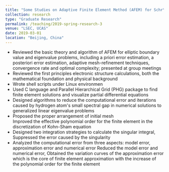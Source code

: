 ```yaml
---
title: "Some Studies on Adaptive Finite Element Method (AFEM) for Schr\"{o}dinger Equation of Hydrogen Atom"
collection: research
type: "Graduate Research"
permalink: /teaching/2019-spring-research-3
venue: "LSEC, UCAS"
date: 2019-03-01
location: "Beijing, China"
---
```


* Reviewed the basic theory and algorithm of AFEM for elliptic boundary value and eigenvalue problems, including a priori error estimation, a posteriori error estimation, adaptive mesh-refinement techniques, convergence rate and optimal complexity; presented at group meetings
* Reviewed the first principles electronic structure calculations, both the mathematical foundation and physical background
* Wrote shell scripts under Linux environmen
* Used C language and Parallel Hierarchical Grid (PHG) package to find finite element solutions and visualize partial differential equations
* Designed algorithms to reduce the computational error and iterations caused by hydrogen atom's small spectral gap in numerical solutions to generalized linear eigenvalue problems
* Proposed the proper arrangement of initial mesh  
  Improved the effective polynomial order for the finite element in the discretization of Kohn-Sham equation
* Designed two integration strategies to calculate the singular integral, Suppressed the error caused by the singularity
* Analyzed the computational error from three aspects: model error, approximation error and numerical error 
  Reduced the model error and numerical error,  Obtained  the variation curves of the approximation error which is the core of finite element approximation with the increase of the polynomial order for the finite element
